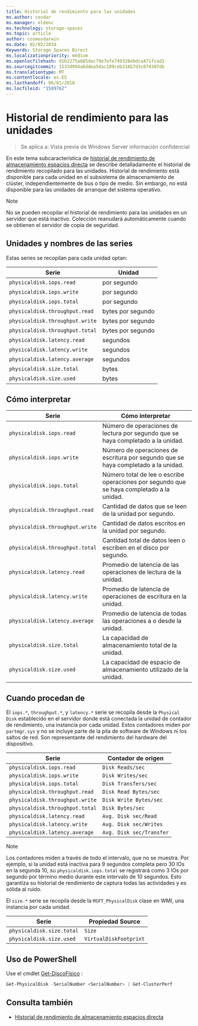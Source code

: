 ```yaml
---
title: Historial de rendimiento para las unidades
ms.author: cosdar
ms.manager: eldenc
ms.technology: storage-spaces
ms.topic: article
author: cosmosdarwin
ms.date: 02/02/2018
Keywords: Storage Spaces Direct
ms.localizationpriority: medium
ms.openlocfilehash: d162275a885dac79e7efe749328ebdca471fcad1
ms.sourcegitcommit: 1533d994a6ddea54ac189ceb316b7d3c074307db
ms.translationtype: MT
ms.contentlocale: es-ES
ms.lasthandoff: 06/01/2018
ms.locfileid: "1589762"
---
```

# <a name="performance-history-for-drives"></a>Historial de rendimiento para las unidades

> Se aplica a: Vista previa de Windows Server información confidencial

En este tema subcaracterística de [historial de rendimiento de almacenamiento espacios directa](performance-history.md) se describe detalladamente el historial de rendimiento recopilado para las unidades. Historial de rendimiento está disponible para cada unidad en el subsistema de almacenamiento de clúster, independientemente de bus o tipo de medio. Sin embargo, no está disponible para las unidades de arranque del sistema operativo.

   > [!NOTE]
   > No se pueden recopilar el historial de rendimiento para las unidades en un servidor que está inactivo. Colección reanudará automáticamente cuando se obtienen el servidor de copia de seguridad.

## <a name="series-names-and-units"></a>Unidades y nombres de las series

Estas series se recopilan para cada unidad optan:

| Serie                          | Unidad             |
|---------------------------------|------------------|
| `physicaldisk.iops.read`        | por segundo       |
| `physicaldisk.iops.write`       | por segundo       |
| `physicaldisk.iops.total`       | por segundo       |
| `physicaldisk.throughput.read`  | bytes por segundo |
| `physicaldisk.throughput.write` | bytes por segundo |
| `physicaldisk.throughput.total` | bytes por segundo |
| `physicaldisk.latency.read`     | segundos          |
| `physicaldisk.latency.write`    | segundos          |
| `physicaldisk.latency.average`  | segundos          |
| `physicaldisk.size.total`       |  bytes            |
| `physicaldisk.size.used`        |  bytes            |

## <a name="how-to-interpret"></a>Cómo interpretar

| Serie                          | Cómo interpretar                                                            |
|---------------------------------|-----------------------------------------------------------------------------|
| `physicaldisk.iops.read`        | Número de operaciones de lectura por segundo que se haya completado a la unidad.                |
| `physicaldisk.iops.write`       | Número de operaciones de escritura por segundo que se haya completado a la unidad.               |
| `physicaldisk.iops.total`       | Número total de lee o escribe operaciones por segundo que se haya completado a la unidad. |
| `physicaldisk.throughput.read`  | Cantidad de datos que se leen de la unidad por segundo.                            |
| `physicaldisk.throughput.write` | Cantidad de datos escritos en la unidad por segundo.                           |
| `physicaldisk.throughput.total` | Cantidad total de datos leen o escriben en el disco por segundo.        |
| `physicaldisk.latency.read`     | Promedio de latencia de las operaciones de lectura de la unidad.                          |
| `physicaldisk.latency.write`    | Promedio de latencia de operaciones de escritura en la unidad.                           |
| `physicaldisk.latency.average`  | Promedio de latencia de todas las operaciones a o desde la unidad.                     |
| `physicaldisk.size.total`       | La capacidad de almacenamiento total de la unidad.                                    |
| `physicaldisk.size.used`        | La capacidad de espacio de almacenamiento utilizado de la unidad.                                     |

## <a name="where-they-come-from"></a>Cuando procedan de

El `iops.*`, `throughput.*`, y `latency.*` serie se recopila desde la `Physical Disk` establecido en el servidor donde está conectada la unidad de contador de rendimiento, una instancia por cada unidad. Estos contadores miden por `partmgr.sys` y no se incluye parte de la pila de software de Windows ni los saltos de red. Son representante del rendimiento del hardware del dispositivo.

| Serie                          | Contador de origen           |
|---------------------------------|--------------------------|
| `physicaldisk.iops.read`        | `Disk Reads/sec`         |
| `physicaldisk.iops.write`       | `Disk Writes/sec`        |
| `physicaldisk.iops.total`       | `Disk Transfers/sec`     |
| `physicaldisk.throughput.read`  | `Disk Read Bytes/sec`    |
| `physicaldisk.throughput.write` | `Disk Write Bytes/sec`   |
| `physicaldisk.throughput.total` | `Disk Bytes/sec`         |
| `physicaldisk.latency.read`     | `Avg. Disk sec/Read`     |
| `physicaldisk.latency.write`    | `Avg. Disk sec/Writes`   |
| `physicaldisk.latency.average`  | `Avg. Disk sec/Transfer` |

   > [!NOTE]
   > Los contadores miden a través de todo el intervalo, que no se muestra. Por ejemplo, si la unidad está inactiva para 9 segundos completa pero 30 IOs en la segunda 10, su `physicaldisk.iops.total` se registrará como 3 IOs por segundo por término medio durante este intervalo de 10 segundos. Esto garantiza su historial de rendimiento de captura todas las actividades y es sólida al ruido.

El `size.*` serie se recopila desde la `MSFT_PhysicalDisk` clase en WMI, una instancia por cada unidad.

| Serie                          | Propiedad Source        |
|---------------------------------|------------------------|
| `physicaldisk.size.total`       | `Size`                 |
| `physicaldisk.size.used`        | `VirtualDiskFootprint` |

## <a name="usage-in-powershell"></a>Uso de PowerShell

Use el cmdlet [Get-DiscoFísico](https://docs.microsoft.com/powershell/module/storage/get-physicaldisk) :

```PowerShell
Get-PhysicalDisk -SerialNumber <SerialNumber> | Get-ClusterPerf
```

## <a name="see-also"></a>Consulta también

- [Historial de rendimiento de almacenamiento espacios directa](performance-history.md)
